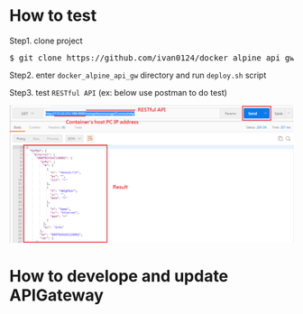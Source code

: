# How to test
Step1. clone project
<pre>
$ git clone https://github.com/ivan0124/docker_alpine_api_gw.git
</pre>

Step2. enter `docker_alpine_api_gw` directory and run `deploy.sh` script

Step3. test `RESTful API` (ex: below use postman to do test)

![result link](https://github.com/ivan0124/docker_alpine_api_gw/blob/master/images/docker_api_20161223.png)
# How to develope and update APIGateway
